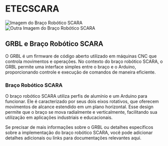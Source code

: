 # ETECSCARA

![Imagem do Braço Robótico SCARA](url_da_imagem1)
![Outra Imagem do Braço Robótico SCARA](url_da_imagem2)

## GRBL e Braço Robótico SCARA

O GRBL é um firmware de código aberto utilizado em máquinas CNC que controla movimentos e operações. No contexto do braço robótico SCARA, o GRBL permite uma interface simples entre o braço e o Arduino, proporcionando controle e execução de comandos de maneira eficiente.

### Braço Robótico SCARA

O braço robótico SCARA utiliza perfis de alumínio e um Arduino para funcionar. Ele é caracterizado por seus dois eixos rotativos, que oferecem movimentos de alcance estendido em um plano horizontal. Esse design permite que o braço se mova radialmente e verticalmente, facilitando sua utilização em aplicações industriais e educacionais.

Se precisar de mais informações sobre o GRBL ou detalhes específicos sobre a implementação do braço robótico SCARA, você pode adicionar detalhes adicionais ou links para documentações relevantes aqui.
